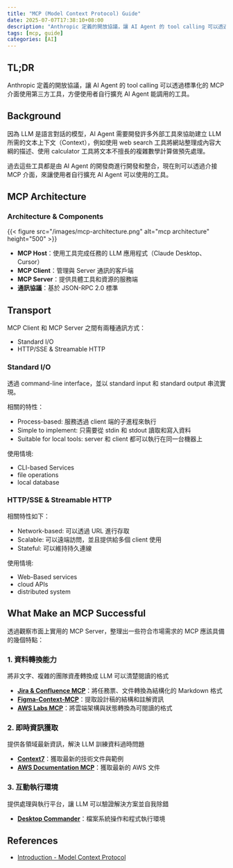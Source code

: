 ```yaml
---
title: "MCP (Model Context Protocol) Guide"
date: 2025-07-07T17:38:10+08:00
description: "Anthropic 定義的開放協議，讓 AI Agent 的 tool calling 可以透過標準化的 MCP 介面使用第三方工具，方便使用者自行擴充 AI Agent 能調用的工具。"
tags: [mcp, guide]
categories: [AI]
---
```


## TL;DR

Anthropic 定義的開放協議，讓 AI Agent 的 tool calling 可以透過標準化的 MCP 介面使用第三方工具，方便使用者自行擴充 AI Agent 能調用的工具。

## Background

因為 LLM 是語言對話的模型，AI Agent 需要開發許多外部工具來協助建立 LLM 所需的文本上下文（Context），例如使用 web search 工具將網站整理成內容大綱的描述、使用 calculator 工具將文本不擅長的複雜數學計算做預先處理。

過去這些工具都是由 AI Agent 的開發商進行開發和整合，現在則可以透過介接 MCP 介面，來讓使用者自行擴充 AI Agent 可以使用的工具。

## MCP Architecture

### Architecture & Components

{{< figure src="/images/mcp-architecture.png" alt="mcp architecture" height="500" >}}

- **MCP Host**：使用工具完成任務的 LLM 應用程式（Claude Desktop、Cursor）
- **MCP Client**：管理與 Server 通訊的客戶端
- **MCP Server**：提供具體工具和資源的服務端
- **通訊協議**：基於 JSON-RPC 2.0 標準

## Transport

MCP Client 和 MCP Server 之間有兩種通訊方式：

- Standard I/O
- HTTP/SSE & Streamable HTTP

### Standard I/O

透過 command-line interface，並以 standard input 和 standard output 串流實現。

相關的特性：

- Process-based: 服務透過 client 端的子進程來執行
- Simple to implement: 只需要從 stdin 和 stdout 讀取和寫入資料
- Suitable for local tools: server 和 client 都可以執行在同一台機器上

使用情境:

- CLI-based Services
- file operations
- local database

### HTTP/SSE & Streamable HTTP

相關特性如下：

- Network-based: 可以透過 URL 進行存取
- Scalable: 可以遠端訪問，並且提供給多個 client 使用
- Stateful: 可以維持持久連線

使用情境:

- Web-Based services
- cloud APIs
- distributed system

## What Make an MCP Successful

透過觀察市面上實用的 MCP Server，整理出一些符合市場需求的 MCP 應該具備的幾個特點：

### 1. 資料轉換能力

將非文字、複雜的團隊資產轉換成 LLM 可以清楚閱讀的格式

- **[Jira & Confluence MCP](https://community.atlassian.com/forums/Atlassian-Platform-articles/Using-the-Atlassian-Remote-MCP-Server-beta/ba-p/3005104)**：將任務票、文件轉換為結構化的 Markdown 格式
- **[Figma-Context-MCP](https://github.com/GLips/Figma-Context-MCP)**：提取設計稿的結構和註解資訊
- **[AWS Labs MCP](https://github.com/awslabs/mcp)**：將雲端架構與狀態轉換為可閱讀的格式

### 2. 即時資訊獲取

提供各領域最新資訊，解決 LLM 訓練資料過時問題

- **[Context7](https://github.com/upstash/context7)**：獲取最新的技術文件與範例
- **[AWS Documentation MCP](https://github.com/awslabs/mcp/tree/HEAD/src/aws-documentation-mcp-server)**：獲取最新的 AWS 文件

### 3. 互動執行環境

提供處理與執行平台，讓 LLM 可以驗證解決方案並自我除錯

- **[Desktop Commander](https://github.com/wonderwhy-er/DesktopCommanderMCP)**：檔案系統操作和程式執行環境

## References

- [Introduction - Model Context Protocol](https://modelcontextprotocol.io/introduction)
